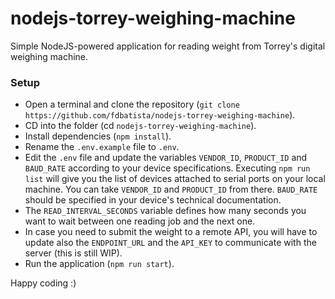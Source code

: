 # nodejs-torrey-weighing-machine
Simple NodeJS-powered application for reading weight from Torrey's digital weighing machine.

### Setup
- Open a terminal and clone the repository (`git clone https://github.com/fdbatista/nodejs-torrey-weighing-machine`).
- CD into the folder (cd `nodejs-torrey-weighing-machine`).
- Install dependencies (`npm install`).
- Rename the `.env.example` file to `.env`.
- Edit the `.env` file and update the variables `VENDOR_ID`, `PRODUCT_ID` and `BAUD_RATE` according to your device specifications. Executing `npm run list` will give you the list of devices attached to serial ports on your local machine. You can take `VENDOR_ID` and `PRODUCT_ID` from there. `BAUD_RATE` should be specified in your device's technical documentation.
- The `READ_INTERVAL_SECONDS` variable defines how many seconds you want to wait between one reading job and the next one.
- In case you need to submit the weight to a remote API, you will have to update also the `ENDPOINT_URL` and the `API_KEY` to communicate with the server (this is still WIP).
- Run the application (`npm run start`).

Happy coding :)
